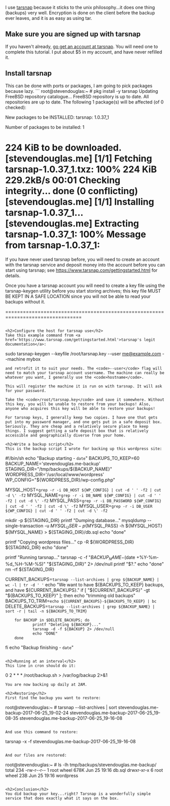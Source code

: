 <!--
.. title: Backup Wordpress website offsite with Tarsnap
.. slug: backup-wordpress-website-offsite-with-tarsnap
.. date: 2018-03-27 22:55:24 UTC-07:00
.. tags: 
.. category: 
.. link: 
.. description: 
.. type: text
-->

I use <a href='https://www.tarsnap.com/'>tarsnap</a> because it sticks to the unix philosophy...it does one thing (backups) very well. Encryption is done on the client before the backup ever leaves, and it is as easy as using tar.

<h2>Make sure you are signed up with tarsnap</h2>
If you haven't already, <a href=''>go get an account at tarsnap</a>. You will need one to complete this tutorial. I put about $5 in my account, and have never refilled it.
<!-- TEASER_END -->
<h2>Install tarsnap</h2>
This can be done with ports or packages, I am going to pick packages because lazy.
```
root@stevendouglas:~ # pkg install -y tarsnap
Updating FreeBSD repository catalogue...
FreeBSD repository is up to date.
All repositories are up to date.
The following 1 package(s) will be affected (of 0 checked):

New packages to be INSTALLED:
        tarsnap: 1.0.37_1

Number of packages to be installed: 1

224 KiB to be downloaded.
[stevendouglas.me] [1/1] Fetching tarsnap-1.0.37_1.txz: 100%  224 KiB 229.2kB/s    00:01
Checking integrity... done (0 conflicting)
[stevendouglas.me] [1/1] Installing tarsnap-1.0.37_1...
[stevendouglas.me] Extracting tarsnap-1.0.37_1: 100%
Message from tarsnap-1.0.37_1:
================================================================================

If you have never used tarsnap before, you will need to create an account
with the tarsnap service and deposit money into the account before you
can start using tarsnap; see
  https://www.tarsnap.com/gettingstarted.html
for details.

Once you have a tarsnap account you will need to create a key file using
the tarsnap-keygen utility before you start storing archives; this key
file MUST BE KEPT IN A SAFE LOCATION since you will not be able to read
your backups without it.

================================================================================

```

<h2>Configure the host for tarsnap use</h2>
Take this example command from <a href='https://www.tarsnap.com/gettingstarted.html'>tarsnap's legit documentation</a>:
```
sudo tarsnap-keygen --keyfile /root/tarsnap.key --user me@example.com --machine mybox
```
and retrofit it to suit your needs. The <code>--user</code> flag will need to match your tarsnap account username. The machine can really be whatever you want, I generally use the <code>hostname</code>.

This will register the machine it is run on with tarsnap. It will ask for your password.

Take the <code>/root/tarsnap.key</code> and save it somewhere. Without this key, you will be unable to restore from your backups! Also, anyone who acquires this key will be able to restore your backups!

For tarsnap keys, I generally keep two copies. I have one that gets put into my password manager, and one gets put in a safe deposit box. Seriously. They are cheap and a relatively secure place to keep things. I suggest getting a safe deposit box that is relatively accessible and geographically diverse from your home.

<h2>Write a backup script</h2>
This is the backup script I wrote for backing up this wordpress site:
```
#!/bin/sh
echo "Backup starting - `date`"
BACKUPS_TO_KEEP=60
BACKUP_NAME='stevendouglas.me-backup'
STAGING_DIR="/tmp/backups/${BACKUP_NAME}"
WORDPRESS_DIR='/usr/local/www/wordpress'
WP_CONFIG="${WORDPRESS_DIR}/wp-config.php"

MYSQL_HOST=`grep -r -i DB_HOST ${WP_CONFIG} | cut -d ' ' -f2 | cut -d \' -f2`
MYSQL_NAME=`grep -r -i DB_NAME ${WP_CONFIG} | cut -d ' ' -f2 | cut -d \' -f2`
MYSQL_PASS=`grep -r -i DB_PASSWORD ${WP_CONFIG} | cut -d ' ' -f2 | cut -d \' -f2`
MYSQL_USER=`grep -r -i DB_USER ${WP_CONFIG} | cut -d ' ' -f2 | cut -d \' -f2`

mkdir -p ${STAGING_DIR}
printf "Dumping database..."
mysqldump --single-transaction -u ${MYSQL_USER} -p${MYSQL_PASS} -h ${MYSQL_HOST} ${MYSQL_NAME} > ${STAGING_DIR}/db.sql
echo "done"

printf "Copying wordpress files..."
cp -R ${WORDPRESS_DIR} ${STAGING_DIR}
echo "done"

printf "Running tarsnap..."
tarsnap -c -f "${BACKUP_NAME}-$(date +%Y-%m-%d_%H-%M-%S)" "${STAGING_DIR}" 2> /dev/null
printf "$?."
echo "done"
rm -rf ${STAGING_DIR}

CURRENT_BACKUPS=`tarsnap --list-archives | grep ${BACKUP_NAME} | wc -l | tr -d ' '`
echo "We want to have ${BACKUPS_TO_KEEP} backups, and have ${CURRENT_BACKUPS}."
if [ "${CURRENT_BACKUPS}" -gt "${BACKUPS_TO_KEEP}" ]; then
        echo "trimming old backups"
        BACKUPS_TO_TRIM=`echo ${CURRENT_BACKUPS}-${BACKUPS_TO_KEEP} | bc`
        DELETE_BACKUPS=`tarsnap --list-archives | grep ${BACKUP_NAME} | sort -r | tail -n ${BACKUPS_TO_TRIM}`

        for BACKUP in $DELETE_BACKUPS; do
                printf "Deleting ${BACKUP}..."
                tarsnap -d -f ${BACKUP} 2> /dev/null
                echo "DONE"
        done
fi
echo "Backup finishing - `date`"
```

<h2>Running at an interval</h2>
This line in cron should do it:
```
0 2 * * * /root/backup.sh > /var/log/backup 2>&1
```
You are now backing up daily at 2AM.

<h2>Restoring</h2>
First find the backup you want to restore:
```
root@stevendouglas:~ # tarsnap --list-archives | sort
stevendouglas.me-backup-2017-06-25_19-02-24
stevendouglas.me-backup-2017-06-25_19-08-35
stevendouglas.me-backup-2017-06-25_19-16-08
```

And use this command to restore:
```
tarsnap -x -f stevendouglas.me-backup-2017-06-25_19-16-08
```

And our files are restored:
```
root@stevendouglas:~ # ls -lh tmp/backups/stevendouglas.me-backup/                                                                                                                                    
total 234
-rw-r--r--  1 root  wheel   678K Jun 25 19:16 db.sql
drwxr-xr-x  6 root  wheel    23B Jun 25 19:16 wordpress
```

<h2>Conclusion</h2>
You did backup your key...right? Tarsnap is a wonderfully simple service that does exactly what it says on the box. 
